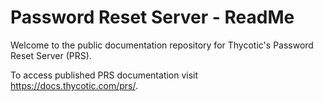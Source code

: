 [title]: # (readme)
[tags]: # (readme)
[priority]: # (1)
[display]: # (none)
# Password Reset Server - ReadMe

Welcome to the public documentation repository for Thycotic's Password Reset Server (PRS).

To access published PRS documentation visit https://docs.thycotic.com/prs/.